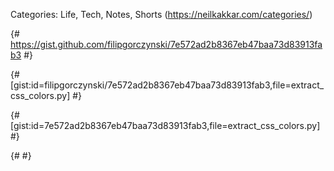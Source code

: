 
Categories: Life, Tech, Notes, Shorts (https://neilkakkar.com/categories/)



{# https://gist.github.com/filipgorczynski/7e572ad2b8367eb47baa73d83913fab3 #}

{# [gist:id=filipgorczynski/7e572ad2b8367eb47baa73d83913fab3,file=extract_css_colors.py] #}

{# [gist:id=7e572ad2b8367eb47baa73d83913fab3,file=extract_css_colors.py] #}

{# <script src="https://gist.github.com/filipgorczynski/7e572ad2b8367eb47baa73d83913fab3.js"></script> #}